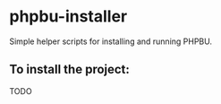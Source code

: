 # phpbu-installer
Simple helper scripts for installing and running PHPBU.

## To install the project:

TODO

